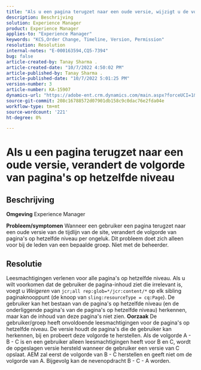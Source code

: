 ```yaml
---
title: "Als u een pagina terugzet naar een oude versie, wijzigt u de volgorde van pagina's op hetzelfde niveau."
description: Beschrijving
solution: Experience Manager
product: Experience Manager
applies-to: "Experience Manager"
keywords: "KCS,Order Change, Timeline, Version, Permission"
resolution: Resolution
internal-notes: "E-000163594,CQ5-7394"
bug: false
article-created-by: Tanay Sharma .
article-created-date: "10/7/2022 4:50:02 PM"
article-published-by: Tanay Sharma .
article-published-date: "10/7/2022 5:01:25 PM"
version-number: 3
article-number: KA-15907
dynamics-url: "https://adobe-ent.crm.dynamics.com/main.aspx?forceUCI=1&pagetype=entityrecord&etn=knowledgearticle&id=65f57811-6046-ed11-bba2-0022480868ff"
source-git-commit: 208c16788572d07901db158c9c0dac76e2fda04e
workflow-type: tm+mt
source-wordcount: '221'
ht-degree: 0%

---
```


# Als u een pagina terugzet naar een oude versie, verandert de volgorde van pagina&#39;s op hetzelfde niveau

## Beschrijving

<b>Omgeving</b>
Experience Manager


<b>Probleem/symptomen</b>
Wanneer een gebruiker een pagina terugzet naar een oude versie van de tijdlijn van de site, verandert de volgorde van pagina&#39;s op hetzelfde niveau per ongeluk. Dit probleem doet zich alleen voor bij de leden van een bepaalde groep. Niet met de beheerder.


## Resolutie


Leesmachtigingen verlenen voor alle pagina&#39;s op hetzelfde niveau. Als u wilt voorkomen dat de gebruiker de pagina-inhoud ziet die irrelevant is, voegt u *Weigeren* van `jcr;all rep:glob=*/jcr:content/*` op elk sibling paginaknooppunt (de knoop van `sling:resourceType = cq:Page`). De gebruiker kan het bestaan van de pagina&#39;s op hetzelfde niveau (en de onderliggende pagina&#39;s van de pagina&#39;s op hetzelfde niveau) herkennen, maar kan de inhoud van deze pagina&#39;s niet zien.
<b>Oorzaak</b>
De gebruiker/groep heeft onvoldoende leesmachtigingen voor de pagina&#39;s op hetzelfde niveau. De versie houdt de pagina&#39;s die de gebruiker kan herkennen, bij en probeert deze volgorde te herstellen. Als de volgorde A - B - C is en een gebruiker alleen leesmachtigingen heeft voor B en C, wordt de opgeslagen versie hersteld wanneer de gebruiker een versie van C opslaat. AEM zal eerst de volgorde van B - C herstellen en geeft niet om de volgorde van A. Bijgevolg kan de nevenopdracht B - C - A worden.
